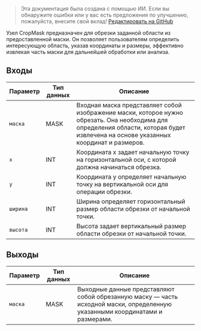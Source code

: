 > Эта документация была создана с помощью ИИ. Если вы обнаружите ошибки или у вас есть предложения по улучшению, пожалуйста, внесите свой вклад! [Редактировать на GitHub](https://github.com/Comfy-Org/embedded-docs/blob/main/comfyui_embedded_docs/docs/CropMask/ru.md)

Узел CropMask предназначен для обрезки заданной области из предоставленной маски. Он позволяет пользователям определить интересующую область, указав координаты и размеры, эффективно извлекая часть маски для дальнейшей обработки или анализа.

## Входы

| Параметр  | Тип данных | Описание |
|-----------|-------------|-------------|
| `маска`    | MASK        | Входная маска представляет собой изображение маски, которое нужно обрезать. Она необходима для определения области, которая будет извлечена на основе указанных координат и размеров. |
| `x`       | INT         | Координата x задает начальную точку на горизонтальной оси, с которой должна начинаться обрезка. |
| `y`       | INT         | Координата y определяет начальную точку на вертикальной оси для операции обрезки. |
| `ширина`   | INT         | Ширина определяет горизонтальный размер области обрезки от начальной точки. |
| `высота`  | INT         | Высота задает вертикальный размер области обрезки от начальной точки. |

## Выходы

| Параметр | Тип данных | Описание |
|-----------|-------------|-------------|
| `маска`    | MASK        | Выходные данные представляют собой обрезанную маску — часть исходной маски, определенную указанными координатами и размерами. |
